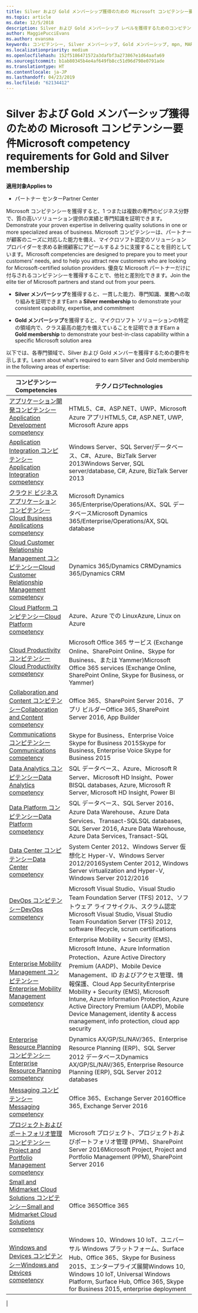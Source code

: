 ```yaml
---
title: Silver および Gold メンバーシップ獲得のための Microsoft コンピテンシー要件について | パートナー センター
ms.topic: article
ms.date: 12/5/2018
description: Silver および Gold メンバーシップ レベルを獲得するためのコンピテンシー要件について説明します。
author: MaggiePucciEvans
ms.author: evansma
keywords: コンピテンシー, Silver メンバーシップ, Gold メンバーシップ, mpn, MAPS, 能力, Microsoft Partner Network, ネットワーク メンバーップ
ms.localizationpriority: medium
ms.openlocfilehash: 152f5186471572a3dafbf3a273867e1d64aafa69
ms.sourcegitcommit: b1ab80345b4e4af649fb8cc51d96d798e0791ade
ms.translationtype: HT
ms.contentlocale: ja-JP
ms.lasthandoff: 04/23/2019
ms.locfileid: "62134412"
---
```

# <a name="microsoft-competency-requirements-for-gold-and-silver-membership"></a><span data-ttu-id="9fe1e-104">Silver および Gold メンバーシップ獲得のための Microsoft コンピテンシー要件</span><span class="sxs-lookup"><span data-stu-id="9fe1e-104">Microsoft competency requirements for Gold and Silver membership</span></span>

<span data-ttu-id="9fe1e-105">**適用対象**</span><span class="sxs-lookup"><span data-stu-id="9fe1e-105">**Applies to**</span></span>

- <span data-ttu-id="9fe1e-106">パートナー センター</span><span class="sxs-lookup"><span data-stu-id="9fe1e-106">Partner Center</span></span>

<span data-ttu-id="9fe1e-107">Microsoft コンピテンシーを獲得すると、1 つまたは複数の専門のビジネス分野で、質の高いソリューション提供の実績と専門知識を証明できます。</span><span class="sxs-lookup"><span data-stu-id="9fe1e-107">Demonstrate your proven expertise in delivering quality solutions in one or more specialized areas of business.</span></span> <span data-ttu-id="9fe1e-108">Microsoft コンピテンシーは、パートナーが顧客のニーズに対応した能力を備え、マイクロソフト認定のソリューション プロバイダーを求める新規顧客にアピールするように支援することを目的としています。</span><span class="sxs-lookup"><span data-stu-id="9fe1e-108">Microsoft competencies are designed to prepare you to meet your customers’ needs, and to help you attract new customers who are looking for Microsoft-certified solution providers.</span></span> <span data-ttu-id="9fe1e-109">優良な Microsoft パートナーだけに付与されるコンピテンシーを獲得することで、他社と差別化できます。</span><span class="sxs-lookup"><span data-stu-id="9fe1e-109">Join the elite tier of Microsoft partners and stand out from your peers.</span></span>

- <span data-ttu-id="9fe1e-110">**Silver メンバーシップ**を獲得すると、一貫した能力、専門知識、業務への取り組みを証明できます</span><span class="sxs-lookup"><span data-stu-id="9fe1e-110">Earn a **Silver membership** to demonstrate your consistent capability, expertise, and commitment</span></span>

- <span data-ttu-id="9fe1e-111">**Gold メンバーシップ**を獲得すると、マイクロソフト ソリューションの特定の領域内で、クラス最高の能力を備えていることを証明できます</span><span class="sxs-lookup"><span data-stu-id="9fe1e-111">Earn a **Gold membership** to demonstrate your best-in-class capability within a specific Microsoft solution area</span></span>

<span data-ttu-id="9fe1e-112">以下では、各専門領域で、Silver および Gold メンバーを獲得するための要件を示します。</span><span class="sxs-lookup"><span data-stu-id="9fe1e-112">Learn about what's required to earn Silver and Gold membership in the following areas of expertise:</span></span>

<!-- Removed the ISV competency row as per Sarah Hodge on 12/5/18 

[ISV competency](https://partner.microsoft.com/en-us/membership/isv-competency)| Azure, SQL Server 2016,  Dynamics 365, Office 365, Windows Server 2019, System Center 2016|

-->

| <span data-ttu-id="9fe1e-113">コンピテンシー</span><span class="sxs-lookup"><span data-stu-id="9fe1e-113">Competencies</span></span>  | <span data-ttu-id="9fe1e-114">テクノロジ</span><span class="sxs-lookup"><span data-stu-id="9fe1e-114">Technologies</span></span> |
|   ------------------   |   -------   |
| [<span data-ttu-id="9fe1e-115">アプリケーション開発コンピテンシー</span><span class="sxs-lookup"><span data-stu-id="9fe1e-115">Application Development competency</span></span>](https://partner.microsoft.com/membership/application-development-competency) | <span data-ttu-id="9fe1e-116">HTML5、C#、ASP.NET、UWP、Microsoft Azure アプリ</span><span class="sxs-lookup"><span data-stu-id="9fe1e-116">HTML5, C#, ASP.NET, UWP, Microsoft Azure apps</span></span> |
| [<span data-ttu-id="9fe1e-117">Application Integration コンピテンシー</span><span class="sxs-lookup"><span data-stu-id="9fe1e-117">Application Integration competency</span></span>](https://partner.microsoft.com/membership/application-integration-competency) | <span data-ttu-id="9fe1e-118">Windows Server、SQL Server/データベース、C#、Azure、BizTalk Server 2013</span><span class="sxs-lookup"><span data-stu-id="9fe1e-118">Windows Server, SQL server/database, C#, Azure, BizTalk Server 2013</span></span>|
| [<span data-ttu-id="9fe1e-119">クラウド ビジネス アプリケーション コンピテンシー</span><span class="sxs-lookup"><span data-stu-id="9fe1e-119">Cloud Business Applications competency</span></span>](https://partner.microsoft.com/membership/cloud-business-applications-competency)| <span data-ttu-id="9fe1e-120">Microsoft Dynamics 365/Enterprise/Operations/AX、SQL データベース</span><span class="sxs-lookup"><span data-stu-id="9fe1e-120">Microsoft Dynamics 365/Enterprise/Operations/AX, SQL database</span></span> |
| [<span data-ttu-id="9fe1e-121">Cloud Customer Relationship Management コンピテンシー</span><span class="sxs-lookup"><span data-stu-id="9fe1e-121">Cloud Customer Relationship Management competency</span></span>](https://partner.microsoft.com/membership/cloud-customer-relationship-management-competency)| <span data-ttu-id="9fe1e-122">Dynamics 365/Dynamics CRM</span><span class="sxs-lookup"><span data-stu-id="9fe1e-122">Dynamics 365/Dynamics CRM</span></span> |
| [<span data-ttu-id="9fe1e-123">Cloud Platform コンピテンシー</span><span class="sxs-lookup"><span data-stu-id="9fe1e-123">Cloud Platform competency</span></span>](https://partner.microsoft.com/membership/cloud-platform-competency)| <span data-ttu-id="9fe1e-124">Azure、Azure での Linux</span><span class="sxs-lookup"><span data-stu-id="9fe1e-124">Azure, Linux on Azure</span></span> |
| [<span data-ttu-id="9fe1e-125">Cloud Productivity コンピテンシー</span><span class="sxs-lookup"><span data-stu-id="9fe1e-125">Cloud Productivity competency</span></span>](https://partner.microsoft.com/membership/cloud-productivity-competency)| <span data-ttu-id="9fe1e-126">Microsoft Office 365 サービス (Exchange Online、SharePoint Online、Skype for Business、または Yammer)</span><span class="sxs-lookup"><span data-stu-id="9fe1e-126">Microsoft Office 365 services (Exchange Online, SharePoint Online, Skype for Business, or Yammer)</span></span>|
| [<span data-ttu-id="9fe1e-127">Collaboration and Content コンピテンシー</span><span class="sxs-lookup"><span data-stu-id="9fe1e-127">Collaboration and Content competency</span></span>](https://partner.microsoft.com/membership/collaboration-and-content-competency)| <span data-ttu-id="9fe1e-128">Office 365、SharePoint Server 2016、アプリ ビルダー</span><span class="sxs-lookup"><span data-stu-id="9fe1e-128">Office 365, SharePoint Server 2016, App Builder</span></span> |
| [<span data-ttu-id="9fe1e-129">Communications コンピテンシー</span><span class="sxs-lookup"><span data-stu-id="9fe1e-129">Communications competency</span></span>](https://partner.microsoft.com/membership/communications-competency)| <span data-ttu-id="9fe1e-130">Skype for Business、Enterprise Voice Skype for Business 2015</span><span class="sxs-lookup"><span data-stu-id="9fe1e-130">Skype for Business, Enterprise Voice Skype for Business 2015</span></span> |
| [<span data-ttu-id="9fe1e-131">Data Analytics コンピテンシー</span><span class="sxs-lookup"><span data-stu-id="9fe1e-131">Data Analytics competency</span></span>](https://partner.microsoft.com/membership/data-analytics-competency)| <span data-ttu-id="9fe1e-132">SQL データベース、Azure、Microsoft R Server、Microsoft HD Insight、Power BI</span><span class="sxs-lookup"><span data-stu-id="9fe1e-132">SQL databases, Azure, Microsoft R Server, Microsoft HD Insight, Power BI</span></span> |
| [<span data-ttu-id="9fe1e-133">Data Platform コンピテンシー</span><span class="sxs-lookup"><span data-stu-id="9fe1e-133">Data Platform competency</span></span>](https://partner.microsoft.com/membership/data-platform-competency)| <span data-ttu-id="9fe1e-134">SQL データベース、SQL Server 2016、Azure Data Warehouse、Azure Data Services、Transact-SQL</span><span class="sxs-lookup"><span data-stu-id="9fe1e-134">SQL databases, SQL Server 2016, Azure Data Warehouse, Azure Data Services, Transact-SQL</span></span> |
| [<span data-ttu-id="9fe1e-135">Data Center コンピテンシー</span><span class="sxs-lookup"><span data-stu-id="9fe1e-135">Data Center competency</span></span>](https://partner.microsoft.com/membership/datacenter-competency)| <span data-ttu-id="9fe1e-136">System Center 2012、Windows Server 仮想化と Hyper-V、Windows Server 2012/2016</span><span class="sxs-lookup"><span data-stu-id="9fe1e-136">System Center 2012, Windows Server virtualization and Hyper-V, Windows Server 2012/2016</span></span> |
| [<span data-ttu-id="9fe1e-137">DevOps コンピテンシー</span><span class="sxs-lookup"><span data-stu-id="9fe1e-137">DevOps competency</span></span>](https://partner.microsoft.com/membership/devops-competency)| <span data-ttu-id="9fe1e-138">Microsoft Visual Studio、Visual Studio Team Foundation Server (TFS) 2012、ソフトウェア ライフサイクル、スクラム認定</span><span class="sxs-lookup"><span data-stu-id="9fe1e-138">Microsoft Visual Studio, Visual Studio Team Foundation Server (TFS) 2012, software lifecycle, scrum certifications</span></span> |
| [<span data-ttu-id="9fe1e-139">Enterprise Mobility Management コンピテンシー</span><span class="sxs-lookup"><span data-stu-id="9fe1e-139">Enterprise Mobility Management competency</span></span>](https://partner.microsoft.com/membership/enterprise-mobility-management-competency)| <span data-ttu-id="9fe1e-140">Enterprise Mobility + Security (EMS)、Microsoft Intune、Azure Information Protection、Azure Active Directory Premium (AADP)、Mobile Device Management、ID およびアクセス管理、情報保護、Cloud App Security</span><span class="sxs-lookup"><span data-stu-id="9fe1e-140">Enterprise Mobility + Security (EMS), Microsoft Intune, Azure Information Protection, Azure Active Directory Premium (AADP), Mobile Device Management, identity & access management, info protection, cloud app security</span></span> |
| [<span data-ttu-id="9fe1e-141">Enterprise Resource Planning コンピテンシー</span><span class="sxs-lookup"><span data-stu-id="9fe1e-141">Enterprise Resource Planning competency</span></span>](https://partner.microsoft.com/membership/enterprise-resource-planning-competency)| <span data-ttu-id="9fe1e-142">Dynamics AX/GP/SL/NAV/365、Enterprise Resource Planning (ERP)、SQL Server 2012 データベース</span><span class="sxs-lookup"><span data-stu-id="9fe1e-142">Dynamics AX/GP/SL/NAV/365, Enterprise Resource Planning (ERP), SQL Server 2012 databases</span></span>  |
| [<span data-ttu-id="9fe1e-143">Messaging コンピテンシー</span><span class="sxs-lookup"><span data-stu-id="9fe1e-143">Messaging competency</span></span>](https://partner.microsoft.com/membership/messaging-competency)| <span data-ttu-id="9fe1e-144">Office 365、Exchange Server 2016</span><span class="sxs-lookup"><span data-stu-id="9fe1e-144">Office 365, Exchange Server 2016</span></span> |
| [<span data-ttu-id="9fe1e-145">プロジェクトおよびポートフォリオ管理コンピテンシー</span><span class="sxs-lookup"><span data-stu-id="9fe1e-145">Project and Portfolio Management competency</span></span>](https://partner.microsoft.com/membership/project-portfolio-management-competency)| <span data-ttu-id="9fe1e-146">Microsoft プロジェクト、プロジェクトおよびポートフォリオ管理 (PPM)、SharePoint Server 2016</span><span class="sxs-lookup"><span data-stu-id="9fe1e-146">Microsoft Project, Project and Portfolio Management (PPM), SharePoint Server 2016</span></span>|
| [<span data-ttu-id="9fe1e-147">Small and Midmarket Cloud Solutions コンピテンシー</span><span class="sxs-lookup"><span data-stu-id="9fe1e-147">Small and Midmarket Cloud Solutions competency</span></span>](https://partner.microsoft.com/membership/small-midmarket-cloud-solutions-competency)| <span data-ttu-id="9fe1e-148">Office 365</span><span class="sxs-lookup"><span data-stu-id="9fe1e-148">Office 365</span></span> |
| [<span data-ttu-id="9fe1e-149">Windows and Devices コンピテンシー</span><span class="sxs-lookup"><span data-stu-id="9fe1e-149">Windows and Devices competency</span></span>](https://partner.microsoft.com/membership/windows-and-devices-competency)| <span data-ttu-id="9fe1e-150">Windows 10、Windows 10 IoT、ユニバーサル Windows プラットフォーム、Surface Hub、Office 365、Skype for Business 2015、エンタープライズ展開</span><span class="sxs-lookup"><span data-stu-id="9fe1e-150">Windows 10, Windows 10 IoT, Universal Windows Platform, Surface Hub, Office 365, Skype for Business 2015, enterprise deployment</span></span> |
|